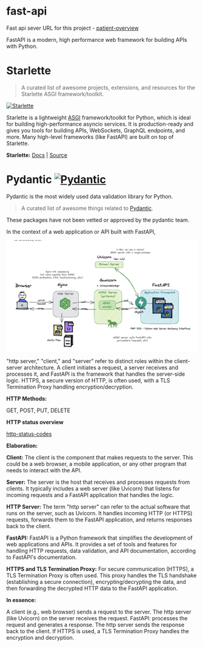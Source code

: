 # fast-api

Fast api sever URL for this project - [patient-overview](http://127.0.0.1:8000/docs)

FastAPI is a modern, high performance web framework for building APIs with Python.

# Starlette

> A curated list of awesome projects, extensions, and resources for the Starlette ASGI framework/toolkit.

[![Starlette](https://awesome.re/badge.svg)](https://awesome.re)

Starlette is a lightweight [ASGI](https://asgi.readthedocs.io/) framework/toolkit for Python, which is ideal for building high-performance asyncio services. It is production-ready and gives you tools for building APIs, WebSockets, GraphQL endpoints, and more. Many high-level frameworks (like FastAPI) are built on top of Starlette.

**Starlette:** [Docs](https://www.starlette.io/) | [Source](https://github.com/encode/starlette)


# Pydantic [![Pydantic](https://awesome.re/badge-flat.svg)](https://github.com/sindresorhus/awesome)

Pydantic is the most widely used data validation library for Python.

> A curated list of awesome things related to [Pydantic](https://pydantic-docs.helpmanual.io/).

These packages have not been vetted or approved by the pydantic team.




In the context of a web application or API built with FastAPI, 

![alt text](image.png)

"http server," "client," and "server" refer to distinct roles within the client-server architecture. A client initiates a request, a server receives and processes it, and FastAPI is the framework that handles the server-side logic. HTTPS, a secure version of HTTP, is often used, with a TLS Termination Proxy handling encryption/decryption. 

**HTTP Methods:**

GET, POST, PUT, DELETE

**HTTP status overview**

[http-status-codes](https://developer.mozilla.org/en-US/docs/Web/HTTP/Reference/Status)

**Elaboration:**

**Client:**
The client is the component that makes requests to the server. This could be a web browser, a mobile application, or any other program that needs to interact with the API. 

**Server:**
The server is the host that receives and processes requests from clients. It typically includes a web server (like Uvicorn) that listens for incoming requests and a FastAPI application that handles the logic. 

**HTTP Server:**
The term "http server" can refer to the actual software that runs on the server, such as Uvicorn. It handles incoming HTTP (or HTTPS) requests, forwards them to the FastAPI application, and returns responses back to the client.

**FastAPI:**
FastAPI is a Python framework that simplifies the development of web applications and APIs. It provides a set of tools and features for handling HTTP requests, data validation, and API documentation, according to FastAPI's documentation.

**HTTPS and TLS Termination Proxy:**
For secure communication (HTTPS), a TLS Termination Proxy is often used. This proxy handles the TLS handshake (establishing a secure connection), encrypting/decrypting the data, and then forwarding the decrypted HTTP data to the FastAPI application. 

**In essence:**

A client (e.g., web browser) sends a request to the server.
The http server (like Uvicorn) on the server receives the request.
FastAPI: processes the request and generates a response.
The http server sends the response back to the client.
If HTTPS is used, a TLS Termination Proxy handles the encryption and decryption.